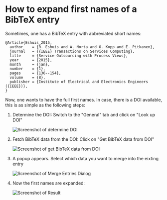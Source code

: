 # How to expand first names of a BibTeX entry

Sometimes, one has a BibTeX entry with abbreviated short names:

```text
@Article{Eshuis_2015,
  author    = {R. Eshuis and A. Norta and O. Kopp and E. Pitkanen},
  journal   = {{IEEE} Transactions on Services Computing},
  title     = {Service Outsourcing with Process Views},
  year      = {2015},
  month     = {jan},
  number    = {1},
  pages     = {136--154},
  volume    = {8},
  publisher = {Institute of Electrical and Electronics Engineers ({IEEE})},
}
```

Now, one wants to have the full first names. In case, there is a DOI available, this is as simple as the following steps:

1. Determine the DOI: Switch to the "General" tab and click on "Look up DOI"

   ![Screenshot of determine DOI](../.gitbook/assets/expand-firstnames-step-1.png)

2. Fetch BibTeX data from the DOI: Click on "Get BibTeX data from DOI"

   ![Screenshot of get BibTeX data from DOI](../.gitbook/assets/expand-firstnames-step-2.png)

3. A popup appears. Select which data you want to merge into the eixting entry

   ![Screenshot of Merge Entries Dialog](../.gitbook/assets/expand-firstnames-step-3.png)

4. Now the first names are expanded:

   ![Screenshot of Result](../.gitbook/assets/expand-firstnames-step-4.png)

